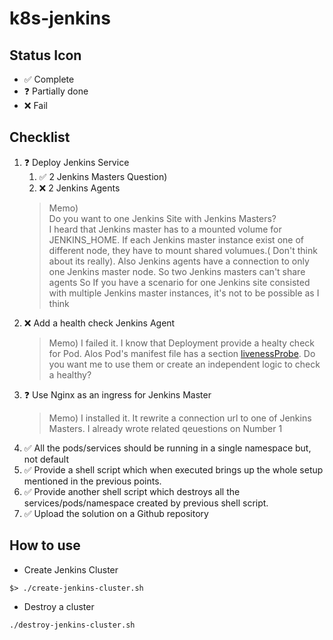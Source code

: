 # k8s-jenkins

## Status Icon
* :white_check_mark: Complete
* :question: Partially done
* :x: Fail

## Checklist
1. :question: Deploy Jenkins Service
    1. :white_check_mark: 2 Jenkins Masters
    Question) 
    1. :x: 2 Jenkins Agents
    > Memo) \
    Do you want to  one Jenkins Site with Jenkins Masters? \
    I heard that Jenkins master has to a mounted volume for JENKINS_HOME. If each Jenkins master instance 
    exist one of different node, they have to mount shared volumues.( Don't think about its really). Also 
    Jenkins agents have a connection to only one Jenkins master node. So two Jenkins masters can't share agents 
    So If you have a scenario for one Jenkins site  consisted with multiple Jenkins master instances, 
    it's not to be possible as I think
1. :x: Add a health check Jenkins Agent
   > Memo)
   I failed it. I know that Deployment provide a healty check for Pod. Alos Pod's manifest file has a section [livenessProbe](https://kubernetes.io/docs/tasks/configure-pod-container/configure-liveness-readiness-probes/). Do you want me to use them or create an independent logic to check a healthy?
1. :question: Use Nginx as an ingress for Jenkins Master
    > Memo)
    I installed it. It rewrite a connection url to one of Jenkins Masters. I already wrote related qeuestions on Number 1
1. :white_check_mark: All the pods/services should be running in a single namespace but, not default
1. :white_check_mark: Provide a shell script which when executed brings up the whole setup mentioned in the previous points.
1. :white_check_mark: Provide another shell script which destroys all the services/pods/namespace created by previous shell script.
1. :white_check_mark: Upload the solution on a Github repository

## How to use
* Create Jenkins Cluster
```shell
$> ./create-jenkins-cluster.sh
```
* Destroy a cluster
```shell
./destroy-jenkins-cluster.sh
```

